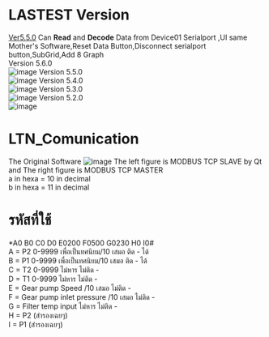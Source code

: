 # LASTEST Version
[Ver5.5.0](https://github.com/KomKGT/LTN_Comunication/tree/main/Beta5.5_250322) Can **Read** and **Decode** Data from Device01 Serialport ,UI same Mother's Software,Reset Data Button,Disconnect serialport button,SubGrid,Add 8 Graph</br>
Version 5.6.0</br>
![image](https://user-images.githubusercontent.com/81642936/160435441-7ff12745-b989-418f-a0c8-ec94109109d6.png)
Version 5.5.0</br>
![image](https://user-images.githubusercontent.com/81642936/160076518-4fe1c5b3-fc06-467e-a45f-50a0b910fcbd.png)
Version 5.4.0</br>
![image](https://user-images.githubusercontent.com/81642936/159852978-2c846459-4b7b-4842-ab2e-37121636e0f9.png)
Version 5.3.0</br>
![image](https://user-images.githubusercontent.com/81642936/159108686-7e32e4ea-2009-439d-ade5-f792d8753d3d.png)
Version 5.2.0</br>
![image](https://user-images.githubusercontent.com/81642936/156877571-2b4baec7-bd18-4337-a8d0-d705f0dbd7c0.png)
# LTN_Comunication
The Original Software
![image](https://user-images.githubusercontent.com/81642936/147807290-22ddc751-3def-4188-a68b-abbf2c88790c.png)
The left figure is MODBUS TCP SLAVE by Qt and The right figure is MODBUS TCP MASTER
</br>a in hexa = 10 in decimal</br>
b in hexa = 11 in decimal </br>
# รหัสที่ใช้
*A0 B0 C0 D0 E0200 F0500 G0230 H0 I0# </br>
A = P2 0-9999 	เพื่อเป็นทศนิยม/10 เสมอ    ติด - ได้ </br>
B = P1 0-9999  	เพื่อเป็นทศนิยม/10 เสมอ  	 ติด - ได้ </br>
C = T2 0-9999 	ไม่หาร  ไม่ติด - </br>
D = T1 0-9999	ไม่หาร  ไม่ติด - </br>
E = Gear pump Speed /10 เสมอ ไม่ติด - </br>
F = Gear pump inlet pressure /10 เสมอ ไม่ติด - </br>
G = Filter temp input ไม่หาร ไม่ติด - </br>
H = P2 (สำรองเฉยๆ) </br>
I = P1 (สำรองเฉยๆ) </br>

